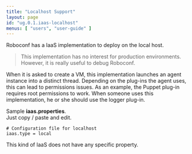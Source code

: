 ```yaml
---
title: "Localhost Support"
layout: page
id: "ug.0.1.iaas-localhost"
menus: [ "users", "user-guide" ]
---
```


Roboconf has a IaaS implementation to deploy on the local host.    

> This implementation has no interest for production environments.  
> However, it is really useful to debug Roboconf.

When it is asked to create a VM, this implementation launches an agent instance into
a distinct thread. Depending on the plug-ins the agent uses, this can lead to permissions issues.
As an example, the Puppet plug-in requires root permissions to work. When someone uses this
implementation, he or she should use the logger plug-in.  

Sample **iaas.properties**.  
Just copy / paste and edit.

``` properties
# Configuration file for localhost
iaas.type = local 
```

This kind of IaaS does not have any specific property.
